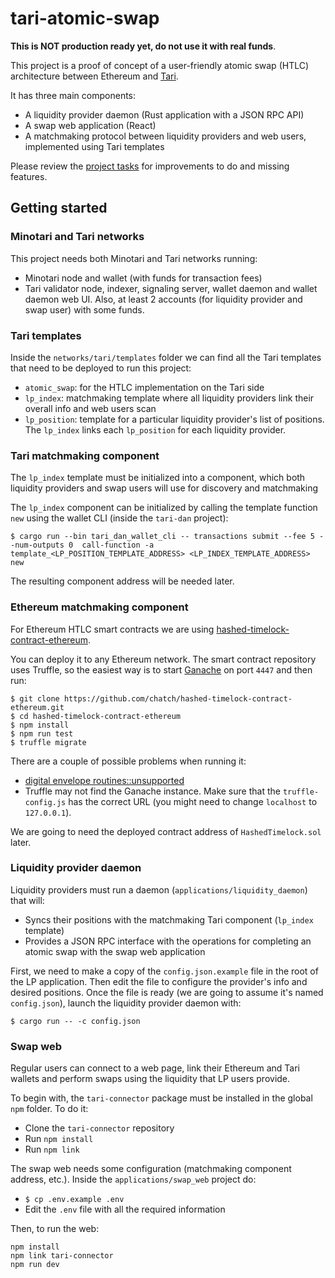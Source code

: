 # tari-atomic-swap
**This is NOT production ready yet, do not use it with real funds**.

This project is a proof of concept of a user-friendly atomic swap (HTLC) architecture between Ethereum and [Tari](https://github.com/tari-project/tari-dan).

It has three main components:
* A liquidity provider daemon (Rust application with a JSON RPC API)
* A swap web application (React)
* A matchmaking protocol between liquidity providers and web users, implemented using Tari templates

Please review the [project tasks](https://github.com/users/mrnaveira/projects/1) for improvements to do and missing features.

## Getting started

### Minotari and Tari networks
This project needs both Minotari and Tari networks running:
* Minotari node and wallet (with funds for transaction fees)
* Tari validator node, indexer, signaling server, wallet daemon and wallet daemon web UI. Also, at least 2 accounts (for liquidity provider and swap user) with some funds.

### Tari templates
Inside the `networks/tari/templates` folder we can find all the Tari templates that need to be deployed to run this project:
* `atomic_swap`: for the HTLC implementation on the Tari side
* `lp_index`: matchmaking template where all liquidity providers link their overall info and web users scan
* `lp_position`: template for a particular liquidity provider's list of positions. The `lp_index` links each `lp_position` for each liquidity provider.

### Tari matchmaking component
The `lp_index` template must be initialized into a component, which both liquidity providers and swap users will use for discovery and matchmaking

The `lp_index` component can be initialized by calling the template function `new` using the wallet CLI (inside the `tari-dan` project):
```
$ cargo run --bin tari_dan_wallet_cli -- transactions submit --fee 5 --num-outputs 0  call-function -a template_<LP_POSITION_TEMPLATE_ADDRESS> <LP_INDEX_TEMPLATE_ADDRESS> new
```

The resulting component address will be needed later.


### Ethereum matchmaking component
For Ethereum HTLC smart contracts we are using [hashed-timelock-contract-ethereum](https://github.com/chatch/hashed-timelock-contract-ethereum).

You can deploy it to any Ethereum network. The smart contract repository uses Truffle, so the easiest way is to start [Ganache](https://trufflesuite.com/ganache/) on port `4447` and then run:
```
$ git clone https://github.com/chatch/hashed-timelock-contract-ethereum.git
$ cd hashed-timelock-contract-ethereum
$ npm install
$ npm run test
$ truffle migrate
```

There are a couple of possible problems when running it:
* [digital envelope routines::unsupported](https://stackoverflow.com/questions/69692842/error-message-error0308010cdigital-envelope-routinesunsupported)
* Truffle may not find the Ganache instance. Make sure that the `truffle-config.js` has the correct URL (you might need to change `localhost` to `127.0.0.1`).

We are going to need the deployed contract address of `HashedTimelock.sol` later.


### Liquidity provider daemon

Liquidity providers must run a daemon (`applications/liquidity_daemon`) that will:
* Syncs their positions with the matchmaking Tari component (`lp_index` template)
* Provides a JSON RPC interface with the operations for completing an atomic swap with the swap web application

First, we need to make a copy of the `config.json.example` file in the root of the LP application. Then edit the file to configure the provider's info and desired positions. Once the file is ready (we are going to assume it's named `config.json`), launch the liquidity provider daemon with:
```
$ cargo run -- -c config.json
```

### Swap web
Regular users can connect to a web page, link their Ethereum and Tari wallets and perform swaps using the liquidity that LP users provide.

To begin with, the `tari-connector` package must be installed in the global `npm` folder. To do it:
* Clone the `tari-connector` repository
* Run `npm install`
* Run `npm link`

The swap web needs some configuration (matchmaking component address, etc.). Inside the `applications/swap_web` project do:
* `$ cp .env.example .env`
* Edit the `.env` file with all the required information

Then, to run the web:
```
npm install
npm link tari-connector
npm run dev
```
